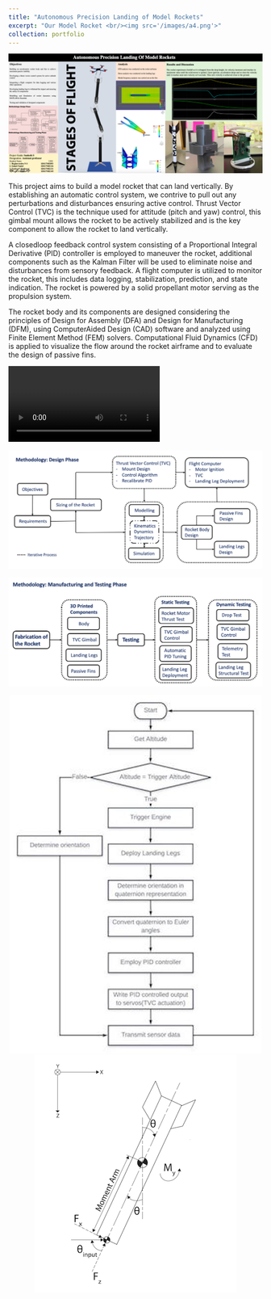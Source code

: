 ```yaml
---
title: "Autonomous Precision Landing of Model Rockets"
excerpt: "Our Model Rocket <br/><img src='/images/a4.png'>"
collection: portfolio
---
```


![Overview](/images/t8.png "Overview")

This project aims to build a model rocket that can land vertically. By establishing an automatic control system, we contrive to pull out any perturbations and disturbances ensuring active control. Thrust Vector Control (TVC) is the technique used for attitude (pitch and yaw) control, this gimbal mount allows the rocket to be actively stabilized and is the key component to allow the rocket to land vertically.

A closed­loop feedback control system consisting of a Proportional Integral Derivative (PID) controller is employed to maneuver the rocket, additional components such as the Kalman Filter will be used to eliminate noise and disturbances from sensory feedback. A flight computer is utilized to monitor the rocket, this includes data logging, stabilization, prediction, and state indication. The rocket is powered by a solid propellant motor serving as the propulsion system.

The rocket body and its components are designed considering the principles of Design for Assembly (DFA) and Design for Manufacturing (DFM), using Computer­Aided Design (CAD) software and analyzed using Finite Element Method (FEM) solvers. Computational Fluid Dynamics (CFD) is applied to visualize the flow around the rocket airframe and to evaluate the design of passive fins.

![Thrust Test](/images/Thrust_Test_1.mp4 "Thrust Test")

![Methodology: Design Phase](/images/Methodology_Design_Phase_1.png "Methodology: Design Phase")

![Methodology: Testing Phase](/images/Methodology_Testing_Phase_1.png "Methodology: Testing Phase")

<div style="text-align:center">
    <img src="/images/flowchart3.jpeg" alt="Flow Chart" title="Flow Chart" />
</div>

<div style="text-align:center">
    <img src="/images/rocket_FBD3.png" alt="Free Body Diagram" title="Free Body Diagram" />
</div>